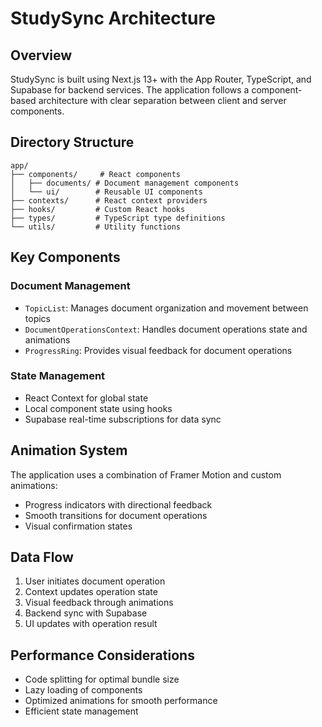 # StudySync Architecture

## Overview
StudySync is built using Next.js 13+ with the App Router, TypeScript, and Supabase for backend services. The application follows a component-based architecture with clear separation between client and server components.

## Directory Structure
```
app/
├── components/     # React components
│   ├── documents/ # Document management components
│   └── ui/        # Reusable UI components
├── contexts/      # React context providers
├── hooks/         # Custom React hooks
├── types/         # TypeScript type definitions
└── utils/         # Utility functions
```

## Key Components

### Document Management
- `TopicList`: Manages document organization and movement between topics
- `DocumentOperationsContext`: Handles document operations state and animations
- `ProgressRing`: Provides visual feedback for document operations

### State Management
- React Context for global state
- Local component state using hooks
- Supabase real-time subscriptions for data sync

## Animation System
The application uses a combination of Framer Motion and custom animations:
- Progress indicators with directional feedback
- Smooth transitions for document operations
- Visual confirmation states

## Data Flow
1. User initiates document operation
2. Context updates operation state
3. Visual feedback through animations
4. Backend sync with Supabase
5. UI updates with operation result

## Performance Considerations
- Code splitting for optimal bundle size
- Lazy loading of components
- Optimized animations for smooth performance
- Efficient state management
